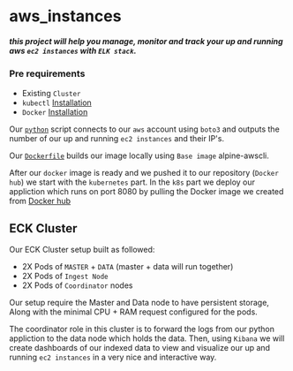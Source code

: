 #                                             **aws_instances**
##### this project will help you manage, monitor and track your up and running aws `ec2 instances` with `ELK stack`.
### Pre requirements

- Existing `Cluster` 
- `kubectl` [Installation](https://kubernetes.io/docs/tasks/tools/install-kubectl/)
- `Docker` [Installation](https://docs.docker.com/engine/install/)

Our [`python`](./app_package/ec2_instance.py) script connects to our `aws` account using `boto3` and outputs the number of our up and running `ec2 instances` and their IP's.

Our [`Dockerfile`](./app_package/Dockerfile) builds our image locally using `Base image` alpine-awscli.

After our `docker` image is ready and we pushed it to our repository (`Docker hub`) we start with the `kubernetes` part. 
In the `k8s` part we deploy our appliction which runs on port 8080 by pulling the Docker image we created from [Docker hub](https://hub.docker.com/?ref=login) 

## ECK Cluster

Our ECK Cluster setup built as followed:

- 2X Pods of `MASTER` + `DATA` (master + data will run together) 
- 2X Pods  of `Ingest Node`
- 2X Pods of `Coordinator` nodes

Our setup require the Master and Data node to have persistent storage,
Along with the minimal CPU + RAM request configured for the pods.

The coordinator role in this cluster is to forward the logs from our python appliction to the data node which holds the data.
Then, using `Kibana` we will create dashboards of our indexed data to view and visualize our up and running `ec2 instances` in a very nice and interactive way. 


